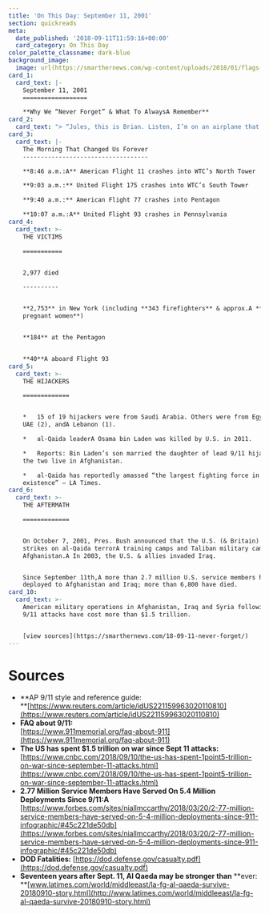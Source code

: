 ```yaml
---
title: 'On This Day: September 11, 2001'
section: quickreads
meta:
  date_published: '2018-09-11T11:59:16+00:00'
  card_category: On This Day
color_palette_classname: dark-blue
background_image:
  image: url(https://smarthernews.com/wp-content/uploads/2018/01/flags-scaled.jpg)
card_1:
  card_text: |-
    September 11, 2001
    ==================

    **Why We “Never Forget” & What To AlwaysA Remember**
card_2:
  card_text: "> “Jules, this is Brian. Listen, I’m on an airplane that’s been hijacked. If things don’t go well, and it’s not looking good, I just want you to know I absolutely love you. I want you to do good, go have good times – same to my parents and everybody … and Ia\x19ll see you when you get there.”\n> \n> Brian Sweeney, United Airlines Flight 175 passenger, in a message to his wife"
card_3:
  card_text: |-
    The Morning That Changed Us Forever
    -----------------------------------

    **8:46 a.m.:A** American Flight 11 crashes into WTC’s North Tower

    **9:03 a.m.:** United Flight 175 crashes into WTC’s South Tower

    **9:40 a.m.:** American Flight 77 crashes into Pentagon

    **10:07 a.m.:A** United Flight 93 crashes in Pennsylvania
card_4:
  card_text: >-
    THE VICTIMS

    ===========


    2,977 died

    ----------


    **2,753** in New York (including **343 firefighters** & approx.A **11
    pregnant women**)


    **184** at the Pentagon


    **40**A aboard Flight 93
card_5:
  card_text: >-
    THE HIJACKERS

    =============


    *   15 of 19 hijackers were from Saudi Arabia. Others were from Egypt (2),
    UAE (2), andA Lebanon (1).

    *   al-Qaida leaderA Osama bin Laden was killed by U.S. in 2011.

    *   Reports: Bin Laden’s son married the daughter of lead 9/11 hijacker &
    the two live in Afghanistan.

    *   al-Qaida has reportedly amassed “the largest fighting force in its
    existence” – LA Times.
card_6:
  card_text: >-
    THE AFTERMATH

    =============


    On October 7, 2001, Pres. Bush announced that the U.S. (& Britain) began air
    strikes on al-Qaida terrorA training camps and Taliban military camps in
    Afghanistan.A In 2003, the U.S. & allies invaded Iraq.


    Since September 11th,A more than 2.7 million U.S. service members have been
    deployed to Afghanistan and Iraq; more than 6,800 have died.
card_10:
  card_text: >-
    American military operations in Afghanistan, Iraq and Syria following the
    9/11 attacks have cost more than $1.5 trillion.


    [view sources](https://smarthernews.com/18-09-11-never-forget/)
---
```

Sources
=======

*   **AP 9/11 style and reference guide:  
    **[https://www.reuters.com/article/idUS221159963020110810](https://www.reuters.com/article/idUS221159963020110810)
*   **FAQ about 9/11:**  
    [https://www.911memorial.org/faq-about-911](https://www.911memorial.org/faq-about-911)
*   **The US has spent $1.5 trillion on war since Sept 11 attacks:** [https://www.cnbc.com/2018/09/10/the-us-has-spent-1point5-trillion-on-war-since-september-11-attacks.html](https://www.cnbc.com/2018/09/10/the-us-has-spent-1point5-trillion-on-war-since-september-11-attacks.html)
*   **2.77 Million Service Members Have Served On 5.4 Million Deployments Since 9/11:A**  
    [https://www.forbes.com/sites/niallmccarthy/2018/03/20/2-77-million-service-members-have-served-on-5-4-million-deployments-since-911-infographic/#45c221de50db](https://www.forbes.com/sites/niallmccarthy/2018/03/20/2-77-million-service-members-have-served-on-5-4-million-deployments-since-911-infographic/#45c221de50db)
*   **DOD Fatalities:** [https://dod.defense.gov/casualty.pdf](https://dod.defense.gov/casualty.pdf)
*   **Seventeen years after Sept. 11, Al Qaeda may be stronger than** **ever:  
    **[www.latimes.com/world/middleeast/la-fg-al-qaeda-survive-20180910-story.html](http://www.latimes.com/world/middleeast/la-fg-al-qaeda-survive-20180910-story.html)